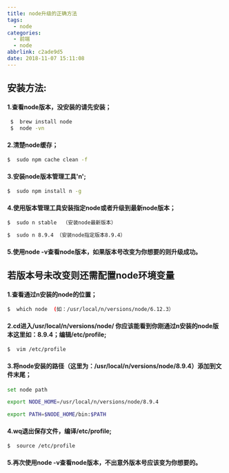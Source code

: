 ```yaml
---
title: node升级的正确方法
tags:
  - node
categories:
  - 前端
  - node
abbrlink: c2ade9d5
date: 2018-11-07 15:11:08
---
```


## 安装方法:

#### 1.查看node版本，没安装的请先安装；
```bash
 $  brew install node
 $  node -vn
```
#### 2.清楚node缓存；
```bash
$  sudo npm cache clean -f  
```
#### 3.安装node版本管理工具'n';
```bash
$  sudo npm install n -g
```
<!--more-->

#### 4.使用版本管理工具安装指定node或者升级到最新node版本；

```bash
$  sudo n stable  （安装node最新版本）

$  sudo n 8.9.4 （安装node指定版本8.9.4）
```
#### 5.使用node -v查看node版本，如果版本号改变为你想要的则升级成功。

## 若版本号未改变则还需配置node环境变量
#### 1.查看通过n安装的node的位置；
```bash
$  which node  (如：/usr/local/n/versions/node/6.12.3）
```
#### 2.cd进入/usr/local/n/versions/node/ 你应该能看到你刚通过n安装的node版本这里如：8.9.4；编辑/etc/profile;
```bash
$  vim /etc/profile
```
#### 3.将node安装的路径（这里为：/usr/local/n/versions/node/8.9.4）添加到文件末尾；
```bash
set node path

export NODE_HOME=/usr/local/n/versions/node/8.9.4

export PATH=$NODE_HOME/bin:$PATH
```
#### 4.wq退出保存文件，编译/etc/profile;
```bash
$  source /etc/profile
```
#### 5.再次使用node -v查看node版本，不出意外版本号应该变为你想要的。